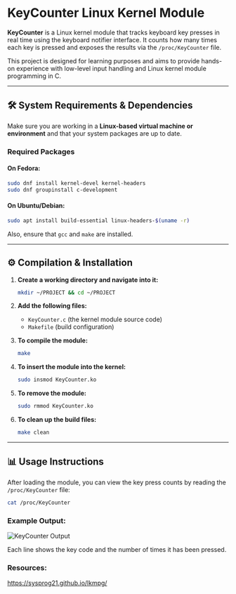 # KeyCounter Linux Kernel Module

**KeyCounter** is a Linux kernel module that tracks keyboard key presses in real time using the keyboard notifier interface. It counts how many times each key is pressed and exposes the results via the `/proc/KeyCounter` file.

This project is designed for learning purposes and aims to provide hands-on experience with low-level input handling and Linux kernel module programming in C.

---

## 🛠️ System Requirements & Dependencies

Make sure you are working in a **Linux-based virtual machine or environment** and that your system packages are up to date.

### Required Packages

#### On Fedora:
```bash
sudo dnf install kernel-devel kernel-headers
sudo dnf groupinstall c-development
```

#### On Ubuntu/Debian:
```bash
sudo apt install build-essential linux-headers-$(uname -r)
```

Also, ensure that `gcc` and `make` are installed.

---

## ⚙️ Compilation & Installation

1. **Create a working directory and navigate into it:**
   ```bash
   mkdir ~/PROJECT && cd ~/PROJECT
   ```

2. **Add the following files:**
   - `KeyCounter.c` (the kernel module source code)
   - `Makefile` (build configuration)

3. **To compile the module:**
   ```bash
   make
   ```

4. **To insert the module into the kernel:**
   ```bash
   sudo insmod KeyCounter.ko
   ```

5. **To remove the module:**
   ```bash
   sudo rmmod KeyCounter.ko
   ```

6. **To clean up the build files:**
   ```bash
   make clean
   ```

---

## 📊 Usage Instructions

After loading the module, you can view the key press counts by reading the `/proc/KeyCounter` file:

```bash
cat /proc/KeyCounter
```

### Example Output:

![KeyCounter Output](https://github.com/user-attachments/assets/47f51ca8-fa46-451c-ae76-ebf9f006e15d)

Each line shows the key code and the number of times it has been pressed.

### Resources:

https://sysprog21.github.io/lkmpg/
